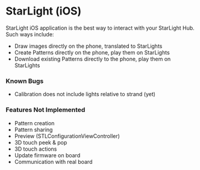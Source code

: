 # StarLight (iOS)

StarLight iOS application is the best way to interact with your StarLight Hub. Such ways include:
- Draw images directly on the phone, translated to StarLights
- Create Patterns directly on the phone, play them on StarLights
- Download existing Patterns directly to the phone, play them on StarLights

### Known Bugs
* Calibration does not include lights relative to strand (yet)


### Features Not Implemented
* Pattern creation
* Pattern sharing
* Preview (STLConfigurationViewController)
* 3D touch peek & pop
* 3D touch actions
* Update firmware on board
* Communication with real board
